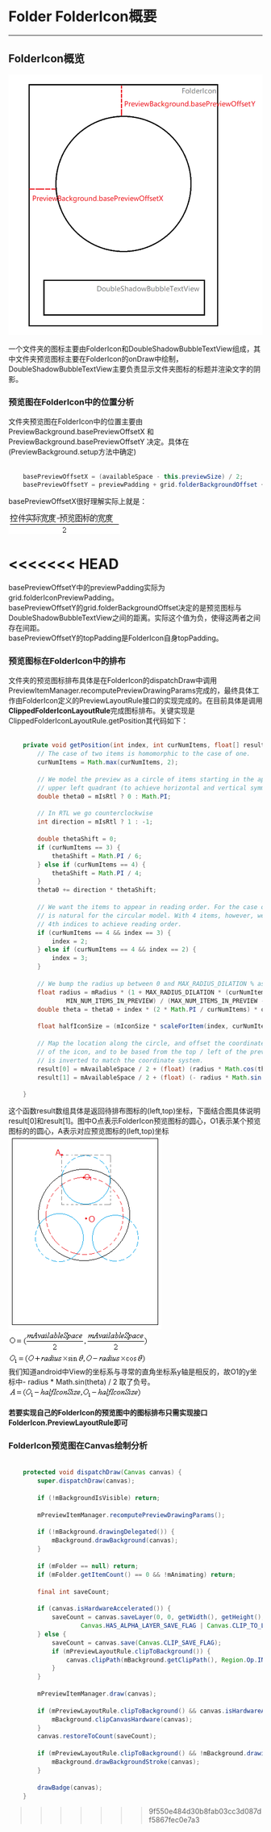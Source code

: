 # Folder FolderIcon概要
---------------------

## FolderIcon概览
![FolderIcon](./images/FolderIcon.png)

一个文件夹的图标主要由FolderIcon和DoubleShadowBubbleTextView组成，其中文件夹预览图标主要在FolderIcon的onDraw中绘制，DoubleShadowBubbleTextView主要负责显示文件夹图标的标题并渲染文字的阴影。

### 预览图在FolderIcon中的位置分析
文件夹预览图在FolderIcon中的位置主要由PreviewBackground.basePreviewOffsetX 和 PreviewBackground.basePreviewOffsetY 决定。具体在(PreviewBackground.setup方法中确定)

```java {.line-numbers}

    basePreviewOffsetX = (availableSpace - this.previewSize) / 2;
    basePreviewOffsetY = previewPadding + grid.folderBackgroundOffset + topPadding;

```
basePreviewOffsetX很好理解实际上就是：

![](./images/f1.gif)

<<<<<<< HEAD
=======
basePreviewOffsetY中的previewPadding实际为 grid.folderIconPreviewPadding。  
basePreviewOffsetY的grid.folderBackgroundOffset决定的是预览图标与DoubleShadowBubbleTextView之间的距离。实际这个值为负，使得这两者之间存在间距。  
basePreviewOffsetY的topPadding是FolderIcon自身topPadding。

### 预览图标在FolderIcon中的排布
文件夹的预览图标排布具体是在FolderIcon的dispatchDraw中调用PreviewItemManager.recomputePreviewDrawingParams完成的，最终具体工作由FolderIcon定义的PreviewLayoutRule接口的实现完成的。在目前具体是调用**ClippedFolderIconLayoutRule**完成图标排布。关键实现是ClippedFolderIconLayoutRule.getPosition其代码如下：

```java  {.line-numbers}

    private void getPosition(int index, int curNumItems, float[] result) {
        // The case of two items is homomorphic to the case of one.
        curNumItems = Math.max(curNumItems, 2);

        // We model the preview as a circle of items starting in the appropriate piece of the
        // upper left quadrant (to achieve horizontal and vertical symmetry).
        double theta0 = mIsRtl ? 0 : Math.PI;

        // In RTL we go counterclockwise
        int direction = mIsRtl ? 1 : -1;

        double thetaShift = 0;
        if (curNumItems == 3) {
            thetaShift = Math.PI / 6;
        } else if (curNumItems == 4) {
            thetaShift = Math.PI / 4;
        }
        theta0 += direction * thetaShift;

        // We want the items to appear in reading order. For the case of 1, 2 and 3 items, this
        // is natural for the circular model. With 4 items, however, we need to swap the 3rd and
        // 4th indices to achieve reading order.
        if (curNumItems == 4 && index == 3) {
            index = 2;
        } else if (curNumItems == 4 && index == 2) {
            index = 3;
        }

        // We bump the radius up between 0 and MAX_RADIUS_DILATION % as the number of items increase
        float radius = mRadius * (1 + MAX_RADIUS_DILATION * (curNumItems -
                MIN_NUM_ITEMS_IN_PREVIEW) / (MAX_NUM_ITEMS_IN_PREVIEW - MIN_NUM_ITEMS_IN_PREVIEW));
        double theta = theta0 + index * (2 * Math.PI / curNumItems) * direction;

        float halfIconSize = (mIconSize * scaleForItem(index, curNumItems)) / 2;

        // Map the location along the circle, and offset the coordinates to represent the center
        // of the icon, and to be based from the top / left of the preview area. The y component
        // is inverted to match the coordinate system.
        result[0] = mAvailableSpace / 2 + (float) (radius * Math.cos(theta) / 2) - halfIconSize;
        result[1] = mAvailableSpace / 2 + (float) (- radius * Math.sin(theta) / 2) - halfIconSize;

    }

```

这个函数result数组具体是返回待排布图标的(left,top)坐标，下面结合图具体说明result[0]和result[1]。图中O点表示FolderIcon预览图标的圆心，O1表示某个预览图标的的圆心，A表示对应预览图标的(left,top)坐标
![](./images/LayoutRule.png)  
![](./images/f2.gif)  
![](./images/f3.gif)  
我们知道android中View的坐标系与寻常的直角坐标系y轴是相反的，故O1的y坐标中- radius * Math.sin(theta) / 2 取了负号。  
![](./images/f4.gif)  

**若要实现自己的FolderIcon的预览图中的图标排布只需实现接口FolderIcon.PreviewLayoutRule即可**

### FolderIcon预览图在Canvas绘制分析

```java {.line-numbers}

    protected void dispatchDraw(Canvas canvas) {
        super.dispatchDraw(canvas);

        if (!mBackgroundIsVisible) return;

        mPreviewItemManager.recomputePreviewDrawingParams();

        if (!mBackground.drawingDelegated()) {
            mBackground.drawBackground(canvas);
        }

        if (mFolder == null) return;
        if (mFolder.getItemCount() == 0 && !mAnimating) return;

        final int saveCount;

        if (canvas.isHardwareAccelerated()) {
            saveCount = canvas.saveLayer(0, 0, getWidth(), getHeight(), null,
                    Canvas.HAS_ALPHA_LAYER_SAVE_FLAG | Canvas.CLIP_TO_LAYER_SAVE_FLAG);
        } else {
            saveCount = canvas.save(Canvas.CLIP_SAVE_FLAG);
            if (mPreviewLayoutRule.clipToBackground()) {
                canvas.clipPath(mBackground.getClipPath(), Region.Op.INTERSECT);
            }
        }

        mPreviewItemManager.draw(canvas);

        if (mPreviewLayoutRule.clipToBackground() && canvas.isHardwareAccelerated()) {
            mBackground.clipCanvasHardware(canvas);
        }
        canvas.restoreToCount(saveCount);

        if (mPreviewLayoutRule.clipToBackground() && !mBackground.drawingDelegated()) {
            mBackground.drawBackgroundStroke(canvas);
        }

        drawBadge(canvas);
    }

```

>>>>>>> 9f550e484d30b8fab03cc3d087df5867fec0e7a3
